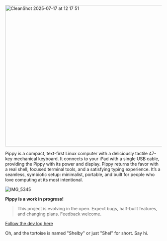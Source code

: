 <img width="1330" height="456" alt="CleanShot 2025-07-17 at 12 17 51" src="https://github.com/user-attachments/assets/0a6cf608-d2eb-472d-b493-bb6410780a00" />

Pippy is a compact, text-first Linux computer with a deliciously tactile 47-key mechanical keyboard. It connects to your iPad with a single USB cable, providing the Pippy with its power and display. Pippy returns the favor with a real shell, focused terminal tools, and a satisfying typing experience. It’s a seamless, symbiotic setup: minimalist, portable, and built for people who love computing at its most intentional.

![IMG_5345](https://github.com/user-attachments/assets/cc9c53af-c0c0-4e9b-b7e8-bcbc421aea37)

**Pippy is a work in progress!**

> This project is evolving in the open. Expect bugs, half-built features, and changing plans. Feedback welcome.

[Follow the dev log here](devlog/)

Oh, and the tortoise is named "Shelby" or just "Shel" for short. Say hi.
